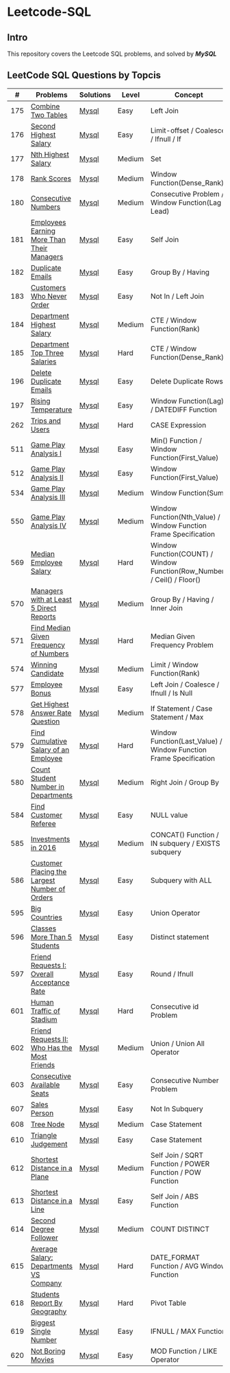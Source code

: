 # Leetcode-SQL

## Intro

This repository covers the Leetcode SQL problems, and solved by **_MySQL_**

## LeetCode SQL Questions by Topcis

| **#** | **Problems** | **Solutions** | **Level** | **Concept** |
|---|---|---|---|---|
| 175 | [Combine Two Tables](https://leetcode.com/problems/combine-two-tables/) | [Mysql](https://github.com/NoraCarey/Leetcode-SQL/tree/main/SQL/0175.Combine%20Two%20Tables) | Easy | Left Join |
| 176 | [Second Highest Salary](https://leetcode.com/problems/second-highest-salary/) | [Mysql](https://github.com/NoraCarey/Leetcode-SQL/tree/main/SQL/0176.%20Second%20Highest%20Salary) | Easy | Limit-offset / Coalesce / Ifnull / If |
| 177 | [Nth Highest Salary](https://leetcode.com/problems/nth-highest-salary/) | [Mysql](https://github.com/NoraCarey/Leetcode-SQL/tree/main/SQL/0177.%20Nth%20Highest%20Salary) | Medium | Set |
| 178 | [Rank Scores](https://leetcode.com/problems/rank-scores/) | [Mysql](https://github.com/NoraCarey/Leetcode-SQL/tree/main/SQL/0178.%20Rank%20Scores) | Medium | Window Function(Dense_Rank) |
| 180 | [Consecutive Numbers](https://leetcode.com/problems/consecutive-numbers/) | [Mysql](https://github.com/NoraCarey/Leetcode-SQL/tree/main/SQL/0180.%20Consecutive%20Numbers) | Medium | Consecutive Problem / Window Function(Lag / Lead) |
| 181 | [Employees Earning More Than Their Managers](https://leetcode.com/problems/employees-earning-more-than-their-managers/) | [Mysql](https://github.com/NoraCarey/Leetcode-SQL/tree/main/SQL/0181.%20Employees%20Earning%20More%20Than%20Their%20Managers) | Easy | Self Join |
| 182 | [Duplicate Emails](https://leetcode.com/problems/duplicate-emails/) | [Mysql](https://github.com/NoraCarey/Leetcode-SQL/tree/main/SQL/0182.%20Duplicate%20Emails) | Easy | Group By / Having |
| 183 | [Customers Who Never Order](https://leetcode.com/problems/customers-who-never-order/) | [Mysql](https://github.com/NoraCarey/Leetcode-SQL/tree/main/SQL/0183.%20Customers%20Who%20Never%20Order) | Easy | Not In / Left Join |
| 184 | [Department Highest Salary](https://leetcode.com/problems/department-highest-salary/) | [Mysql](https://github.com/NoraCarey/Leetcode-SQL/tree/main/SQL/0184.%20Department%20Highest%20Salary) | Medium | CTE / Window Function(Rank) |
| 185 | [Department Top Three Salaries](https://leetcode.com/problems/department-top-three-salaries/) | [Mysql](https://github.com/NoraCarey/Leetcode-SQL/tree/main/SQL/0185.%20Department%20Top%20Three%20Salaries) | Hard | CTE / Window Function(Dense_Rank) |
| 196 | [Delete Duplicate Emails](https://leetcode.com/problems/delete-duplicate-emails/) | [Mysql](https://github.com/NoraCarey/Leetcode-SQL/tree/main/SQL/0196.%20Delete%20Duplicate%20Emails) | Easy | Delete Duplicate Rows |
| 197 | [Rising Temperature](https://leetcode.com/problems/rising-temperature/) | [Mysql](https://github.com/NoraCarey/Leetcode-SQL/tree/main/SQL/0197.%20Rising%20Temperature) | Easy | Window Function(Lag) / DATEDIFF Function |
| 262 | [Trips and Users](https://leetcode.com/problems/trips-and-users/) | [Mysql](https://github.com/NoraCarey/Leetcode-SQL/tree/main/SQL/0262.%20Trips%20and%20Users) | Hard | CASE Expression |
| 511 | [Game Play Analysis I](https://leetcode.com/problems/game-play-analysis-i/) | [Mysql](https://github.com/NoraCarey/Leetcode-SQL/tree/main/SQL/0511.%20Game%20Play%20Analysis%20I) | Easy | Min() Function / Window Function(First_Value)  |
| 512 | [Game Play Analysis II](https://leetcode.com/problems/game-play-analysis-ii/) | [Mysql](https://github.com/NoraCarey/Leetcode-SQL/tree/main/SQL/0512.%20Game%20Play%20Analysis%20II) | Easy | Window Function(First_Value)  |
| 534 | [Game Play Analysis III](https://leetcode.com/problems/game-play-analysis-iii/) | [Mysql](https://github.com/NoraCarey/Leetcode-SQL/tree/main/SQL/0534.%20Game%20Play%20Analysis%20III) | Medium | Window Function(Sum)  |
| 550 | [Game Play Analysis IV](https://leetcode.com/problems/game-play-analysis-iv/) | [Mysql](https://github.com/NoraCarey/Leetcode-SQL/tree/main/SQL/0550.%20Game%20Play%20Analysis%20IV) | Medium | Window Function(Nth_Value) / Window Function Frame Specification |
| 569 | [Median Employee Salary](https://leetcode.com/problems/median-employee-salary/) | [Mysql](https://github.com/NoraCarey/Leetcode-SQL/tree/main/SQL/0569.%20Median%20Employee%20Salary) | Hard | Window Function(COUNT) / Window Function(Row_Number) / Ceil() / Floor() |
| 570 | [Managers with at Least 5 Direct Reports](https://leetcode.com/problems/managers-with-at-least-5-direct-reports/) | [Mysql](https://github.com/NoraCarey/Leetcode-SQL/tree/main/SQL/0570.%20Managers%20with%20at%20Least%205%20Direct%20Reports) | Medium | Group By / Having / Inner Join |
| 571 | [Find Median Given Frequency of Numbers](https://leetcode.com/problems/find-median-given-frequency-of-numbers/) | [Mysql](https://github.com/NoraCarey/Leetcode-SQL/tree/main/SQL/0571.%20Find%20Median%20Given%20Frequency%20of%20Numbers) | Hard | Median Given Frequency Problem |
| 574 | [Winning Candidate](https://leetcode.com/problems/winning-candidate/) | [Mysql](https://github.com/NoraCarey/Leetcode-SQL/tree/main/SQL/0574.%20Winning%20Candidate) | Medium | Limit / Window Function(Rank) |
| 577 | [Employee Bonus](https://leetcode.com/problems/employee-bonus/) | [Mysql](https://github.com/NoraCarey/Leetcode-SQL/tree/main/SQL/0577.%20Employee%20Bonus) | Easy | Left Join / Coalesce / Ifnull / Is Null |
| 578 | [Get Highest Answer Rate Question](https://leetcode.com/problems/get-highest-answer-rate-question/) | [Mysql](https://github.com/NoraCarey/Leetcode-SQL/tree/main/SQL/0578.%20Get%20Highest%20Answer%20Rate%20Question) | Medium | If Statement / Case Statement / Max |
| 579 | [Find Cumulative Salary of an Employee](https://leetcode.com/problems/find-cumulative-salary-of-an-employee/) | [Mysql](https://github.com/NoraCarey/Leetcode-SQL/tree/main/SQL/0579.%20Find%20Cumulative%20Salary%20of%20an%20Employee) | Hard | Window Function(Last_Value) / Window Function Frame Specification |
| 580 | [Count Student Number in Departments](https://leetcode.com/problems/count-student-number-in-departments/) | [Mysql](https://github.com/NoraCarey/Leetcode-SQL/tree/main/SQL/0580.%20Count%20Student%20Number%20in%20Departments) | Medium | Right Join / Group By |
| 584 | [Find Customer Referee](https://leetcode.com/problems/find-customer-referee/) | [Mysql](https://github.com/NoraCarey/Leetcode-SQL/tree/main/SQL/0584.%20Find%20Customer%20Referee) | Easy | NULL value |
| 585 | [Investments in 2016](https://leetcode.com/problems/investments-in-2016/) | [Mysql](https://github.com/NoraCarey/Leetcode-SQL/tree/main/SQL/0585.%20Investments%20in%202016) | Medium | CONCAT() Function / IN subquery / EXISTS subquery |
| 586 | [Customer Placing the Largest Number of Orders](https://leetcode.com/problems/customer-placing-the-largest-number-of-orders/) | [Mysql](https://github.com/NoraCarey/Leetcode-SQL/tree/main/SQL/0586.%20Customer%20Placing%20the%20Largest%20Number%20of%20Orders) | Easy | Subquery with ALL |
| 595 | [Big Countries](https://leetcode.com/problems/big-countries/) | [Mysql](https://github.com/NoraCarey/Leetcode-SQL/tree/main/SQL/0595.%20Big%20Countries) | Easy | Union Operator |
| 596 | [Classes More Than 5 Students](https://leetcode.com/problems/classes-more-than-5-students/) | [Mysql](https://github.com/NoraCarey/Leetcode-SQL/tree/main/SQL/0596.%20Classes%20More%20Than%205%20Students) | Easy | Distinct statement |
| 597 | [Friend Requests I: Overall Acceptance Rate](https://leetcode.com/problems/friend-requests-i-overall-acceptance-rate/) | [Mysql](https://github.com/NoraCarey/Leetcode-SQL/tree/main/SQL/0597.%20Friend%20Requests%20I:%20Overall%20Acceptance%20Rate) | Easy | Round / Ifnull |
| 601 | [Human Traffic of Stadium](https://leetcode.com/problems/human-traffic-of-stadium/) | [Mysql](https://github.com/NoraCarey/Leetcode-SQL/tree/main/SQL/0601.%20Human%20Traffic%20of%20Stadium) | Hard | Consecutive id Problem |
| 602 | [Friend Requests II: Who Has the Most Friends](https://leetcode.com/problems/friend-requests-ii-who-has-the-most-friends/) | [Mysql](https://github.com/NoraCarey/Leetcode-SQL/tree/main/SQL/0602.%20Friend%20Requests%20II:%20Who%20Has%20the%20Most%20Friends) | Medium | Union / Union All Operator |
| 603 | [Consecutive Available Seats](https://leetcode.com/problems/consecutive-available-seats/) | [Mysql](https://github.com/NoraCarey/Leetcode-SQL/tree/main/SQL/0603.%20Consecutive%20Available%20Seats) | Easy | Consecutive Number Problem |
| 607 | [Sales Person](https://leetcode.com/problems/sales-person/) | [Mysql](https://github.com/NoraCarey/Leetcode-SQL/tree/main/SQL/0607.%20Sales%20Person) | Easy | Not In Subquery |
| 608 | [Tree Node](https://leetcode.com/problems/tree-node/) | [Mysql](https://github.com/NoraCarey/Leetcode-SQL/tree/main/SQL/0608.%20Tree%20Node) | Medium | Case Statement |
| 610 | [Triangle Judgement](https://leetcode.com/problems/triangle-judgement/) | [Mysql](https://github.com/NoraCarey/Leetcode-SQL/tree/main/SQL/0610.%20Triangle%20Judgement) | Easy | Case Statement |
| 612 | [Shortest Distance in a Plane](https://leetcode.com/problems/shortest-distance-in-a-plane/) | [Mysql](https://github.com/NoraCarey/Leetcode-SQL/tree/main/SQL/0612.%20Shortest%20Distance%20in%20a%20Plane) | Medium | Self Join / SQRT Function / POWER Function / POW Function |
| 613 | [Shortest Distance in a Line](https://leetcode.com/problems/shortest-distance-in-a-line/) | [Mysql](https://github.com/NoraCarey/Leetcode-SQL/tree/main/SQL/0613.%20Shortest%20Distance%20in%20a%20Line) | Easy | Self Join / ABS Function |
| 614 | [Second Degree Follower](https://leetcode.com/problems/second-degree-follower/) | [Mysql](https://github.com/NoraCarey/Leetcode-SQL/tree/main/SQL/0614.%20Second%20Degree%20Follower) | Medium | COUNT DISTINCT |
| 615 | [Average Salary: Departments VS Company](https://leetcode.com/problems/average-salary-departments-vs-company/) | [Mysql](https://github.com/NoraCarey/Leetcode-SQL/tree/main/SQL/0615.%20Average%20Salary:%20Departments%20VS%20Company) | Hard | DATE_FORMAT Function / AVG Window Function |
| 618 | [Students Report By Geography](https://leetcode.com/problems/students-report-by-geography/) | [Mysql](https://github.com/NoraCarey/Leetcode-SQL/tree/main/SQL/0618.%20Students%20Report%20By%20Geography) | Hard | Pivot Table |
| 619 | [Biggest Single Number](https://leetcode.com/problems/biggest-single-number/) | [Mysql](https://github.com/NoraCarey/Leetcode-SQL/tree/main/SQL/0619.%20Biggest%20Single%20Number) | Easy | IFNULL / MAX Function |
| 620 | [Not Boring Movies](https://leetcode.com/problems/not-boring-movies/) | [Mysql](https://github.com/NoraCarey/Leetcode-SQL/tree/main/SQL/0620.%20Not%20Boring%20Movies) | Easy | MOD Function / LIKE Operator |











































